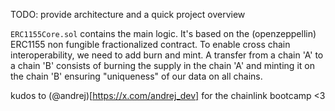 TODO: provide architecture and a quick project overview 

`ERC1155Core.sol` contains the main logic.
It's based on the (openzeppellin) ERC1155 non fungible fractionalized contract.
To enable cross chain interoperability, we need to add burn and mint. A transfer from a chain 'A' to a chain 'B' consists of burning the supply in the chain 'A' and minting it on the chain 'B' ensuring "uniqueness" of our data on all chains.

kudos to (@andrej)[https://x.com/andrej_dev] for the chainlink bootcamp <3
